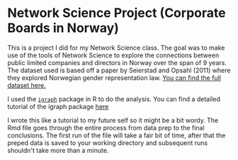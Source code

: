 # Network Science Project (Corporate Boards in Norway)

This is a project I did for my Network Science class. The goal was to make use of the tools of Network Science to explore the connections between public limited companies and directors in Norway over the span of 9 years. The dataset used is based off a paper by Seierstad and Opsahl (2011) where they explored Norwegian gender representation law. [You can find the full dataset here.](http://www.boardsandgender.com/data.php)

I used the [`igraph`](https://cran.r-project.org/web/packages/igraph/igraph.pdf) package in R to do the analysis. You can find a detailed tutorial of the igraph package [here](https://kateto.net/netscix2016.html)


I wrote this like a tutorial to my future self so it might be a bit wordy. The Rmd file goes through the entire process from data prep to the final conclusions. The first run of the file will take a fair bit of time, after that the preped data is saved to your working directory and subsequent runs shouldn't take more than a minute.
